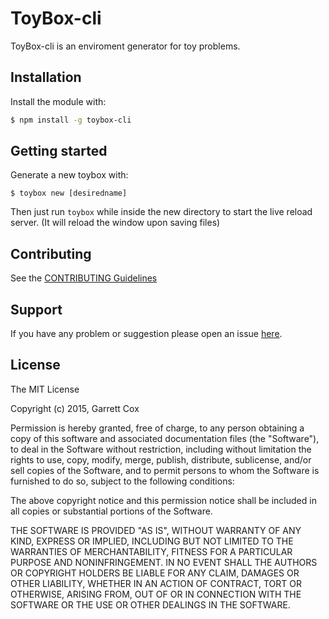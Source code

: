 # ToyBox-cli

ToyBox-cli is an enviroment generator for toy problems.

## Installation
Install the module with:

```bash
$ npm install -g toybox-cli
```

## Getting started

Generate a new toybox with:
```
$ toybox new [desiredname]
```
Then just run `toybox` while inside the new directory to start
the live reload server. (It will reload the window upon saving files)

## Contributing

See the [CONTRIBUTING Guidelines](https://github.com/garrettjoecox/toybox-cli/blob/master/CONTRIBUTING.md)

## Support
If you have any problem or suggestion please open an issue [here](https://github.com/garrettjoecox/toybox-cli/issues).

## License

The MIT License

Copyright (c) 2015, Garrett Cox

Permission is hereby granted, free of charge, to any person
obtaining a copy of this software and associated documentation
files (the "Software"), to deal in the Software without
restriction, including without limitation the rights to use,
copy, modify, merge, publish, distribute, sublicense, and/or sell
copies of the Software, and to permit persons to whom the
Software is furnished to do so, subject to the following
conditions:

The above copyright notice and this permission notice shall be
included in all copies or substantial portions of the Software.

THE SOFTWARE IS PROVIDED "AS IS", WITHOUT WARRANTY OF ANY KIND,
EXPRESS OR IMPLIED, INCLUDING BUT NOT LIMITED TO THE WARRANTIES
OF MERCHANTABILITY, FITNESS FOR A PARTICULAR PURPOSE AND
NONINFRINGEMENT. IN NO EVENT SHALL THE AUTHORS OR COPYRIGHT
HOLDERS BE LIABLE FOR ANY CLAIM, DAMAGES OR OTHER LIABILITY,
WHETHER IN AN ACTION OF CONTRACT, TORT OR OTHERWISE, ARISING
FROM, OUT OF OR IN CONNECTION WITH THE SOFTWARE OR THE USE OR
OTHER DEALINGS IN THE SOFTWARE.

